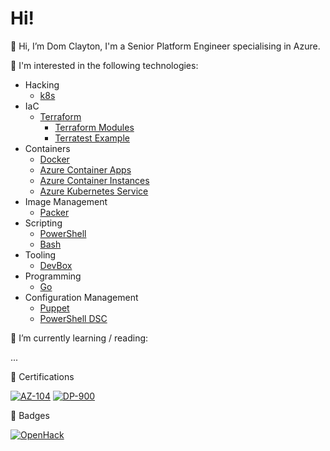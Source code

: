 # Hi!

👋 Hi, I’m Dom Clayton, I'm a Senior Platform Engineer specialising in Azure.

👀 I'm interested in the following technologies:

- Hacking
  - [k8s](https://github.com/heathen1878/WhatTheHack/blob/001_k8s/001-IntroToKubernetes/README.md)
- IaC
  - [Terraform](https://github.com/heathen1878/Terraform)
    - [Terraform Modules](https://registry.terraform.io/namespaces/heathen1878)
    - [Terratest Example](https://github.com/heathen1878/terraform-azurerm-iam)
- Containers
  - [Docker](https://github.com/heathen1878/Docker)
  - [Azure Container Apps](https://github.com/heathen1878/ACA)
  - [Azure Container Instances](https://github.com/heathen1878/ACI)
  - [Azure Kubernetes Service](https://github.com/heathen1878/AKS)
- Image Management
  - [Packer](https://github.com/heathen1878/Packer)
- Scripting
  - [PowerShell](https://github.com/heathen1878/PowerShellModules)
  - [Bash](https://github.com/heathen1878/bash)
- Tooling
  - [DevBox](https://github.com/heathen1878/tooling)
- Programming
  - [Go](https://github.com/heathen1878/go)
- Configuration Management
  - [Puppet](https://github.com/heathen1878/puppet-beginners-guide-3)
  - [PowerShell DSC](https://github.com/heathen1878/Build_Hyper-V_VM_and_configure_with_DSC)
  
🌱 I’m currently learning / reading:

...

📜 Certifications

[![AZ-104](https://stdevt4z3f7au4f3xe.blob.core.windows.net/images/microsoft-certified-azure-administrator-associate.2.png)](https://www.credly.com/badges/d3b07310-e8d4-4bd3-8ce3-6a125d0e28fd/public_url)
[![DP-900](https://stdevt4z3f7au4f3xe.blob.core.windows.net/images/microsoft-certified-azure-data-fundamentals.png)](https://www.credly.com/badges/f403a872-fa36-4de5-98c2-332399cd5ca3/public_url)

📜 Badges

[![OpenHack](https://stdevt4z3f7au4f3xe.blob.core.windows.net/images/openhack-devops.png)](https://www.credly.com/badges/4fc1e291-b7c3-445f-b40d-e73777c33e17/public_url)
